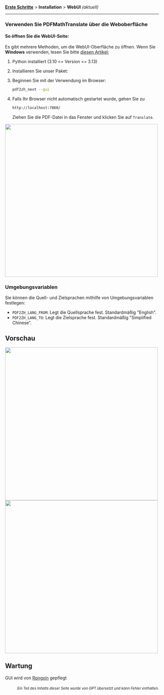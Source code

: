 [**Erste Schritte**](./getting-started.md) > **Installation** > **WebUI** _(aktuell)_

---

### Verwenden Sie PDFMathTranslate über die Weboberfläche

#### So öffnen Sie die WebUI-Seite:

Es gibt mehrere Methoden, um die WebUI-Oberfläche zu öffnen. Wenn Sie **Windows** verwenden, lesen Sie bitte [diesen Artikel](./INSTALLATION_winexe.md);

1. Python installiert (3.10 <= Version <= 3.13)

2. Installieren Sie unser Paket:

3. Beginnen Sie mit der Verwendung im Browser:

    ```bash
    pdf2zh_next --gui
    ```

4. Falls Ihr Browser nicht automatisch gestartet wurde, gehen Sie zu

    ```bash
    http://localhost:7860/
    ```

    Ziehen Sie die PDF-Datei in das Fenster und klicken Sie auf `Translate`.

<!-- <img src="./images/gui.gif" width="500"/> -->
<img src='./../images/gui.gif' width="500"/>

### Umgebungsvariablen

Sie können die Quell- und Zielsprachen mithilfe von Umgebungsvariablen festlegen:

- `PDF2ZH_LANG_FROM`: Legt die Quellsprache fest. Standardmäßig "English".
- `PDF2ZH_LANG_TO`: Legt die Zielsprache fest. Standardmäßig "Simplified Chinese".

## Vorschau

<img src="./../images/before.png" width="500"/>
<img src="./../images/after.png" width="500"/>

## Wartung

GUI wird von [Rongxin](https://github.com/reycn) gepflegt

<div align="right"> 
<h6><small>Ein Teil des Inhalts dieser Seite wurde von GPT übersetzt und kann Fehler enthalten.</small></h6>